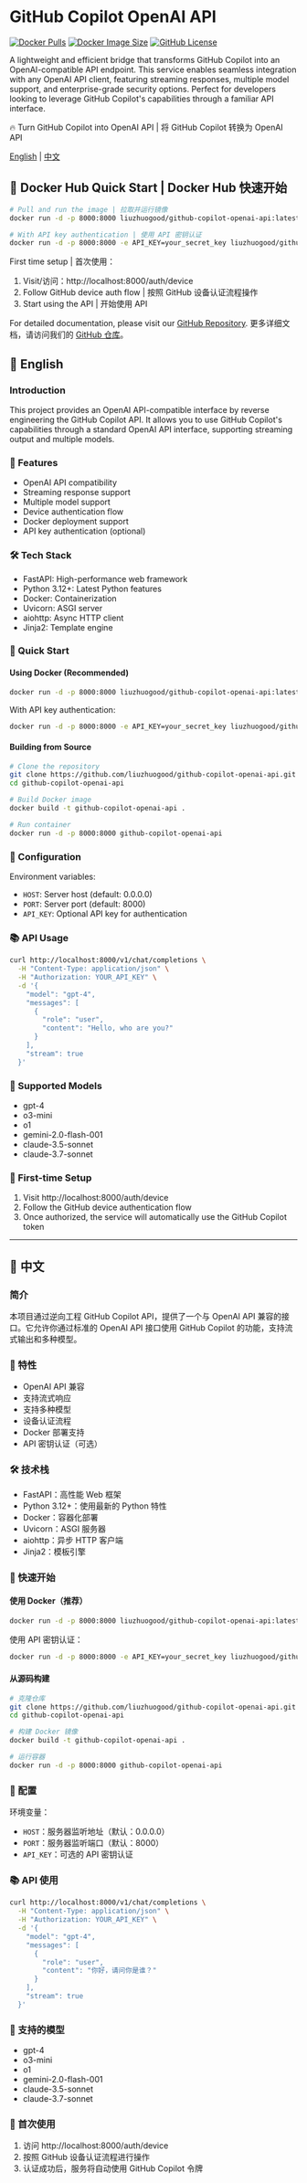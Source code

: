 # GitHub Copilot OpenAI API

[![Docker Pulls](https://img.shields.io/docker/pulls/liuzhuogood/github-copilot-openai-api.svg)](https://hub.docker.com/r/liuzhuogood/github-copilot-openai-api)
[![Docker Image Size](https://img.shields.io/docker/image-size/liuzhuogood/github-copilot-openai-api/latest)](https://hub.docker.com/r/liuzhuogood/github-copilot-openai-api)
[![GitHub License](https://img.shields.io/github/license/liuzhuogood/github-copilot-openai-api)](https://github.com/liuzhuogood/github-copilot-openai-api/blob/main/LICENSE)

A lightweight and efficient bridge that transforms GitHub Copilot into an OpenAI-compatible API endpoint. This service enables seamless integration with any OpenAI API client, featuring streaming responses, multiple model support, and enterprise-grade security options. Perfect for developers looking to leverage GitHub Copilot's capabilities through a familiar API interface.

🔥 Turn GitHub Copilot into OpenAI API | 将 GitHub Copilot 转换为 OpenAI API

[English](#english) | [中文](#中文)

## 🐳 Docker Hub Quick Start | Docker Hub 快速开始

```bash
# Pull and run the image | 拉取并运行镜像
docker run -d -p 8000:8000 liuzhuogood/github-copilot-openai-api:latest

# With API key authentication | 使用 API 密钥认证
docker run -d -p 8000:8000 -e API_KEY=your_secret_key liuzhuogood/github-copilot-openai-api:latest
```

First time setup | 首次使用：
1. Visit/访问：http://localhost:8000/auth/device
2. Follow GitHub device auth flow | 按照 GitHub 设备认证流程操作
3. Start using the API | 开始使用 API

For detailed documentation, please visit our [GitHub Repository](https://github.com/liuzhuogood/github-copilot-openai-api).
更多详细文档，请访问我们的 [GitHub 仓库](https://github.com/liuzhuogood/github-copilot-openai-api)。

<a name="english"></a>
## 🌟 English

### Introduction
This project provides an OpenAI API-compatible interface by reverse engineering the GitHub Copilot API. It allows you to use GitHub Copilot's capabilities through a standard OpenAI API interface, supporting streaming output and multiple models.

### 🚀 Features
- OpenAI API compatibility
- Streaming response support
- Multiple model support
- Device authentication flow
- Docker deployment support
- API key authentication (optional)

### 🛠 Tech Stack
- FastAPI: High-performance web framework
- Python 3.12+: Latest Python features
- Docker: Containerization
- Uvicorn: ASGI server
- aiohttp: Async HTTP client
- Jinja2: Template engine

### 📝 Quick Start

#### Using Docker (Recommended)
```bash
docker run -d -p 8000:8000 liuzhuogood/github-copilot-openai-api:latest
```

With API key authentication:
```bash
docker run -d -p 8000:8000 -e API_KEY=your_secret_key liuzhuogood/github-copilot-openai-api:latest
```

#### Building from Source
```bash
# Clone the repository
git clone https://github.com/liuzhuogood/github-copilot-openai-api.git
cd github-copilot-openai-api

# Build Docker image
docker build -t github-copilot-openai-api .

# Run container
docker run -d -p 8000:8000 github-copilot-openai-api
```

### 🔧 Configuration
Environment variables:
- `HOST`: Server host (default: 0.0.0.0)
- `PORT`: Server port (default: 8000)
- `API_KEY`: Optional API key for authentication

### 📚 API Usage
```bash
curl http://localhost:8000/v1/chat/completions \
  -H "Content-Type: application/json" \
  -H "Authorization: YOUR_API_KEY" \
  -d '{
    "model": "gpt-4",
    "messages": [
      {
        "role": "user",
        "content": "Hello, who are you?"
      }
    ],
    "stream": true
  }'
```

### 🎯 Supported Models
- gpt-4
- o3-mini
- o1
- gemini-2.0-flash-001
- claude-3.5-sonnet
- claude-3.7-sonnet

### 🔐 First-time Setup
1. Visit http://localhost:8000/auth/device
2. Follow the GitHub device authentication flow
3. Once authorized, the service will automatically use the GitHub Copilot token

---

<a name="中文"></a>
## 🌟 中文

### 简介
本项目通过逆向工程 GitHub Copilot API，提供了一个与 OpenAI API 兼容的接口。它允许你通过标准的 OpenAI API 接口使用 GitHub Copilot 的功能，支持流式输出和多种模型。

### 🚀 特性
- OpenAI API 兼容
- 支持流式响应
- 支持多种模型
- 设备认证流程
- Docker 部署支持
- API 密钥认证（可选）

### 🛠 技术栈
- FastAPI：高性能 Web 框架
- Python 3.12+：使用最新的 Python 特性
- Docker：容器化部署
- Uvicorn：ASGI 服务器
- aiohttp：异步 HTTP 客户端
- Jinja2：模板引擎

### 📝 快速开始

#### 使用 Docker（推荐）
```bash
docker run -d -p 8000:8000 liuzhuogood/github-copilot-openai-api:latest
```

使用 API 密钥认证：
```bash
docker run -d -p 8000:8000 -e API_KEY=your_secret_key liuzhuogood/github-copilot-openai-api:latest
```

#### 从源码构建
```bash
# 克隆仓库
git clone https://github.com/liuzhuogood/github-copilot-openai-api.git
cd github-copilot-openai-api

# 构建 Docker 镜像
docker build -t github-copilot-openai-api .

# 运行容器
docker run -d -p 8000:8000 github-copilot-openai-api
```

### 🔧 配置
环境变量：
- `HOST`：服务器监听地址（默认：0.0.0.0）
- `PORT`：服务器监听端口（默认：8000）
- `API_KEY`：可选的 API 密钥认证

### 📚 API 使用
```bash
curl http://localhost:8000/v1/chat/completions \
  -H "Content-Type: application/json" \
  -H "Authorization: YOUR_API_KEY" \
  -d '{
    "model": "gpt-4",
    "messages": [
      {
        "role": "user",
        "content": "你好，请问你是谁？"
      }
    ],
    "stream": true
  }'
```

### 🎯 支持的模型
- gpt-4
- o3-mini
- o1
- gemini-2.0-flash-001
- claude-3.5-sonnet
- claude-3.7-sonnet

### 🔐 首次使用
1. 访问 http://localhost:8000/auth/device
2. 按照 GitHub 设备认证流程进行操作
3. 认证成功后，服务将自动使用 GitHub Copilot 令牌 